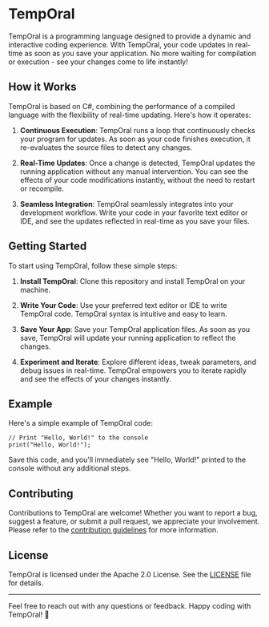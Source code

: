 # TempOral

TempOral is a programming language designed to provide a dynamic and interactive coding experience. With TempOral, your code updates in real-time as soon as you save your application. No more waiting for compilation or execution - see your changes come to life instantly!

## How it Works

TempOral is based on C#, combining the performance of a compiled language with the flexibility of real-time updating. Here's how it operates:

1. **Continuous Execution**: TempOral runs a loop that continuously checks your program for updates. As soon as your code finishes execution, it re-evaluates the source files to detect any changes.

2. **Real-Time Updates**: Once a change is detected, TempOral updates the running application without any manual intervention. You can see the effects of your code modifications instantly, without the need to restart or recompile.

3. **Seamless Integration**: TempOral seamlessly integrates into your development workflow. Write your code in your favorite text editor or IDE, and see the updates reflected in real-time as you save your files.

## Getting Started

To start using TempOral, follow these simple steps:

1. **Install TempOral**: Clone this repository and install TempOral on your machine.

2. **Write Your Code**: Use your preferred text editor or IDE to write TempOral code. TempOral syntax is intuitive and easy to learn.

3. **Save Your App**: Save your TempOral application files. As soon as you save, TempOral will update your running application to reflect the changes.

4. **Experiment and Iterate**: Explore different ideas, tweak parameters, and debug issues in real-time. TempOral empowers you to iterate rapidly and see the effects of your changes instantly.

## Example

Here's a simple example of TempOral code:

```tempo
// Print "Hello, World!" to the console
print("Hello, World!");
```

Save this code, and you'll immediately see "Hello, World!" printed to the console without any additional steps.

## Contributing

Contributions to TempOral are welcome! Whether you want to report a bug, suggest a feature, or submit a pull request, we appreciate your involvement. Please refer to the [contribution guidelines](CONTRIBUTING.md) for more information.

## License

TempOral is licensed under the Apache 2.0 License. See the [LICENSE](LICENSE) file for details.

---

Feel free to reach out with any questions or feedback. Happy coding with TempOral! 🚀
